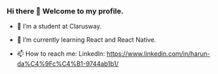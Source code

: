### Hi there 👋 Welcome to my profile.

- 🔭 I’m a student at Clarusway.
- 🌱 I’m currently learning React and React Native.

- 📫 How to reach me:
Linkedln: https://www.linkedin.com/in/harun-da%C4%9Fc%C4%B1-9744ab1b1/

<!--
**hrndgc/hrndgc** is a ✨ _special_ ✨ repository because its `README.md` (this file) appears on your GitHub profile.


